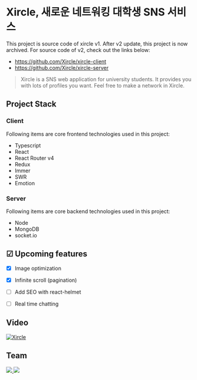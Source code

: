 # Xircle, 새로운 네트워킹 대학생 SNS 서비스

This project is source code of xircle v1. After v2 update, this project is now archived. For source code of v2, check out the links below:


- https://github.com/Xircle/xircle-client
- https://github.com/Xircle/xircle-server

> Xircle is a SNS web application for university students. It provides you with lots of profiles you want. Feel free to make a network in Xircle.


## Project Stack

### Client

Following items are core frontend technologies used in this project:

- Typescript
- React
- React Router v4
- Redux
- Immer
- SWR
- Emotion

### Server

Following items are core backend technologies used in this project:

- Node
- MongoDB
- socket.io


## ☑ Upcoming features

- [x] Image optimization
- [x] Infinite scroll (pagination)
- [ ] Add SEO with react-helmet
- [ ] Real time chatting


## Video

[![Xircle](https://img.youtube.com/vi/GY6mwkAIv84/0.jpg)](https://www.youtube.com/watch?v=GY6mwkAIv84&t=1s)


## Team

<a href="https://github.com/Xircle/xircle-client/graphs/contributors">
  <img src="https://contrib.rocks/image?repo=Xircle/xircle-client" />
</a>

<a href="https://github.com/Xircle/xircle-server/graphs/contributors">
  <img src="https://contrib.rocks/image?repo=Xircle/xircle-server" />
</a>